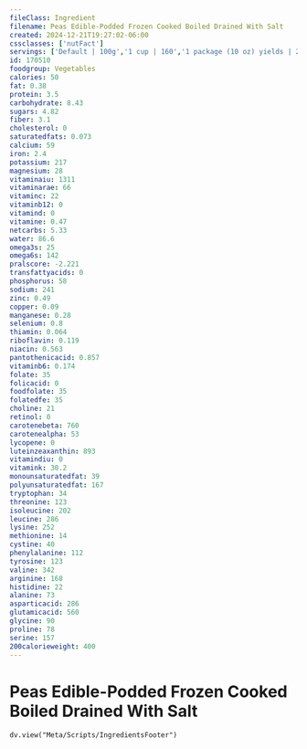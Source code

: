 ```yaml
---
fileClass: Ingredient
filename: Peas Edible-Podded Frozen Cooked Boiled Drained With Salt
created: 2024-12-21T19:27:02-06:00
cssclasses: ['nutFact']
servings: ['Default | 100g','1 cup | 160','1 package (10 oz) yields | 253']
id: 170510
foodgroup: Vegetables
calories: 50
fat: 0.38
protein: 3.5
carbohydrate: 8.43
sugars: 4.82
fiber: 3.1
cholesterol: 0
saturatedfats: 0.073
calcium: 59
iron: 2.4
potassium: 217
magnesium: 28
vitaminaiu: 1311
vitaminarae: 66
vitaminc: 22
vitaminb12: 0
vitamind: 0
vitamine: 0.47
netcarbs: 5.33
water: 86.6
omega3s: 25
omega6s: 142
pralscore: -2.221
transfattyacids: 0
phosphorus: 58
sodium: 241
zinc: 0.49
copper: 0.09
manganese: 0.28
selenium: 0.8
thiamin: 0.064
riboflavin: 0.119
niacin: 0.563
pantothenicacid: 0.857
vitaminb6: 0.174
folate: 35
folicacid: 0
foodfolate: 35
folatedfe: 35
choline: 21
retinol: 0
carotenebeta: 760
carotenealpha: 53
lycopene: 0
luteinzeaxanthin: 893
vitamindiu: 0
vitamink: 30.2
monounsaturatedfat: 39
polyunsaturatedfat: 167
tryptophan: 34
threonine: 123
isoleucine: 202
leucine: 286
lysine: 252
methionine: 14
cystine: 40
phenylalanine: 112
tyrosine: 123
valine: 342
arginine: 168
histidine: 22
alanine: 73
asparticacid: 286
glutamicacid: 560
glycine: 90
proline: 78
serine: 157
200calorieweight: 400
---
```


# Peas Edible-Podded Frozen Cooked Boiled Drained With Salt

```dataviewjs
dv.view("Meta/Scripts/IngredientsFooter")
```